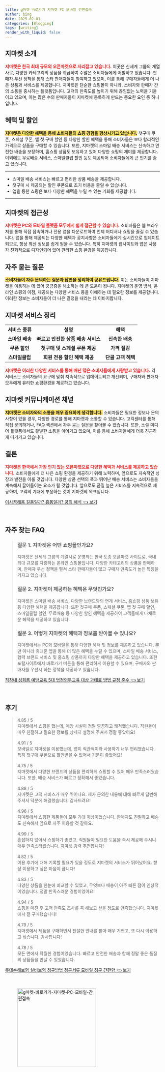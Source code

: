 ```yaml
---
title: g마켓 바로가기 지마켓 PC 모바일 간편접속
author: bing
date: 2025-02-01
categories: [Blogging]
tags: [writing]
render_with_liquid: false
---
```



<h2 id='지마켓_소개'>지마켓 소개</h2>

<p><b><span style="color: #ee2323;">지마켓은 한국 최대 규모의 오픈마켓으로 자리잡고 있습니다.</span></b> 이곳은 신세계 그룹의 계열사로, 다양한 카테고리의 상품을 취급하여 수많은 소비자들에게 어필하고 있습니다. 판매자 우선 정책을 통해 스타 판매자들이 참여하고 있으며, 이를 통해 구매자들에게 더 나은 상품과 서비스를 제공합니다. 지마켓은 단순한 쇼핑몰이 아니라, 소비자와 판매자 간의 소통을 중시하는 플랫폼입니다. 고객의 만족도를 높이기 위해 끊임없는 노력을 기울이고 있으며, 이는 많은 수의 판매자들이 지마켓에 등록하게 만드는 중요한 요인 중 하나입니다.</p>

<h2 id='혜택_및_할인'>혜택 및 할인</h2>

<p><b><span style="background-color: #ffe066;">지마켓은 다양한 혜택을 통해 소비자들의 쇼핑 경험을 향상시키고 있습니다.</span></b> 첫구매 쿠폰, 스페셜 쿠폰, 앱 첫 구매 할인 등 다양한 할인 혜택을 통해 소비자들은 보다 합리적인 가격으로 상품을 구매할 수 있습니다. 또한, 지마켓의 스마일 배송 서비스는 신속하고 안전한 배송을 보장하며, 홈쇼핑 상품도 보유하고 있어 다양한 쇼핑의 재미를 제공합니다. 이외에도 무료배송 서비스, 스마일클럽 할인 등도 제공되어 소비자들에게 큰 인기를 끌고 있습니다.</p>

<hr />

<ul>
    <li>스마일 배송 서비스는 빠르고 편리한 상품 배송을 제공합니다.</li>
    <li>첫구매 시 제공되는 할인 쿠폰으로 초기 비용을 줄일 수 있습니다.</li>
    <li>앱을 통한 쇼핑은 보다 다양한 혜택을 누릴 수 있는 기회를 제공합니다.</li>
</ul>

<hr />

<h2 id='지마켓의_접근성'>지마켓의 접근성</h2>

<p><b><span style="color: #ee2323;">지마켓은 PC와 모바일 플랫폼 모두에서 쉽게 접근할 수 있습니다.</span></b> 소비자들은 웹 브라우저를 통해 직접 접속하거나 전용 앱을 다운로드하여 언제 어디서나 쇼핑을 즐길 수 있습니다. 앱을 통해 제공되는 다양한 혜택과 공지사항은 소비자들에게 실시간으로 업데이트되므로, 항상 최신 정보를 쉽게 얻을 수 있습니다. 특히 지마켓의 웹사이트와 앱은 사용자 친화적으로 디자인되어 있어 편리한 쇼핑 환경을 제공합니다.</p>

<h2 id='자주_묻는_질문'>자주 묻는 질문</h2>

<p><b><span style="background-color: #ffe066;">소비자들이 자주 문의하는 질문과 답변을 정리하여 공유드립니다.</span></b> 이는 소비자들이 지마켓을 이용하는 데 있어 궁금증을 해소하는 데 큰 도움이 됩니다. 지마켓의 운영 방식, 온라인 쇼핑의 이점, 제공되는 다양한 서비스 등을 이해하는 데 필요한 정보를 제공합니다. 이러한 정보는 소비자들이 더 나은 결정을 내리는 데 이바지합니다.</p>

<h2 id='지마켓_서비스_정리'>지마켓 서비스 정리</h2>

<table>
    <tr>
        <td style="text-align: center; height: 17px;"><b>서비스 종류</b></td>
        <td style="text-align: center; height: 17px;"><b>설명</b></td>
        <td style="text-align: center; height: 17px;"><b>혜택</b></td>
    </tr>
    <tr>
        <td style="text-align: center; height: 17px;"><b>스마일 배송</b></td>
        <td style="text-align: center; height: 17px;"><b>빠르고 안전한 상품 배송 서비스</b></td>
        <td style="text-align: center; height: 17px;"><b>신속한 배송</b></td>
    </tr>
    <tr>
        <td style="text-align: center; height: 17px;"><b>쿠폰 할인</b></td>
        <td style="text-align: center; height: 17px;"><b>첫구매 및 스페셜 쿠폰 제공</b></td>
        <td style="text-align: center; height: 17px;"><b>가격 절감</b></td>
    </tr>
    <tr>
        <td style="text-align: center; height: 17px;"><b>스마일클럽</b></td>
        <td style="text-align: center; height: 17px;"><b>회원 전용 할인 혜택 제공</b></td>
        <td style="text-align: center; height: 17px;"><b>단골 고객 혜택</b></td>
    </tr>
</table>

<p><b><span style="color: #ee2323;">지마켓은 이러한 다양한 서비스를 통해 매년 많은 소비자들에게 사랑받고 있습니다.</span></b> 각 서비스는 소비자들의 요구에 맞춰 지속적으로 업데이트되고 개선되며, 구매자와 판매자 모두에게 유리한 쇼핑환경을 제공하고 있습니다.</p>

<h2 id='지마켓_커뮤니케이션_채널'>지마켓 커뮤니케이션 채널</h2>

<p><b><span style="background-color: #ffe066;">지마켓은 소비자와의 소통을 매우 중요하게 생각합니다.</span></b> 소비자들은 필요한 정보나 문의 사항이 있을 경우, 다양한 경로를 통해 지마켓과 소통할 수 있습니다. 고객센터를 통해 직접 문의하거나, FAQ 섹션에서 자주 묻는 질문을 찾아볼 수 있습니다. 또한, 소셜 미디어 플랫폼에서도 활발한 소통을 이어가고 있으며, 이를 통해 소비자들에게 더욱 친근하게 다가가고 있습니다.</p>

<h2 id='결론'>결론</h2>

<p><b><span style="color: #ee2323;">지마켓은 한국에서 가장 인기 있는 오픈마켓으로 다양한 혜택과 서비스를 제공하고 있습니다.</span></b> 소비자들에게 더 나은 쇼핑 환경을 제공하기 위해 노력하며, 앞으로도 지속적인 성장과 발전을 이룰 것입니다. 다양한 상품 선택의 폭과 뛰어난 배송 서비스는 소비자들을 계속해서 끌어들이는 요소가 될 것입니다. 앞으로도 품질 높은 서비스를 지속적으로 제공하며, 고객의 기대에 부응하는 것이 지마켓의 목표입니다.</p>


<p><a class="click-button" title="이사꿈해몽 길몽일까? 흉몽일까? 꿈의 해석" href="https://adkhouse.github.io/posts/%EC%9D%B4%EC%82%AC%EA%BF%88%ED%95%B4%EB%AA%BD-%EA%B8%B8%EB%AA%BD%EC%9D%BC%EA%B9%8C-%ED%9D%89%EB%AA%BD%EC%9D%BC%EA%B9%8C-%EA%BF%88%EC%9D%98-%ED%95%B4%EC%84%9D/" rel="dofollow">이사꿈해몽 길몽일까? 흉몽일까? 꿈의 해석 👈 보기</a></p><br>
<h2 id='자주_찾는_FAQ'>자주 찾는 FAQ</h2>
<div itemscope="" itemtype="https://schema.org/FAQPage"> 
<blockquote> 
<div itemscope="" itemprop="mainEntity" itemtype="https://schema.org/Question"> 
<h3 itemprop="name">질문 1. 지마켓은 어떤 쇼핑몰인가요?</h3> 
<div itemscope="" itemprop="acceptedAnswer" itemtype="https://schema.org/Answer"> 
<span itemprop="text"> 
<p>지마켓은 신세계 그룹의 계열사로 운영되는 한국 토종 오픈마켓 사이트로, 국내 최대 규모를 자랑하는 온라인 쇼핑몰입니다. 다양한 카테고리의 상품을 판매하며, 판매자 우선 정책을 펼쳐 스타 판매자들이 많고 구매자 만족도가 높은 특징을 가지고 있습니다.</p> 
</span> 
</div> 
</div> 

<div itemscope="" itemprop="mainEntity" itemtype="https://schema.org/Question"> 
<h3 itemprop="name">질문 2. 지마켓이 제공하는 혜택은 무엇인가요?</h3> 
<div itemscope="" itemprop="acceptedAnswer" itemtype="https://schema.org/Answer"> 
<span itemprop="text"> 
<p>지마켓은 스마일 배송 서비스, 다양한 브랜드와의 연계 서비스, 홈쇼핑 상품 보유 등 다양한 혜택을 제공합니다. 또한 첫구매 쿠폰, 스페셜 쿠폰, 앱 첫 구매 할인, 스마일클럽 할인, 무료배송 등 다양한 할인 혜택을 제공하여 고객들에게 다채로운 혜택을 제공하고 있습니다.</p> 
</span> 
</div> 
</div> 

<div itemscope="" itemprop="mainEntity" itemtype="https://schema.org/Question"> 
<h3 itemprop="name">질문 3. 어떻게 지마켓의 혜택과 정보를 받아볼 수 있나요?</h3> 
<div itemscope="" itemprop="acceptedAnswer" itemtype="https://schema.org/Answer"> 
<span itemprop="text"> 
<p>지마켓에서는 PC와 모바일을 통해 다양한 혜택 및 정보를 제공하고 있습니다. 뿐만 아니라 휴대폰 앱을 통해 더 많은 혜택을 누릴 수 있으며, 스마일 배송 서비스, 협력 브랜드 서비스 및 홈쇼핑 상품까지 다양한 혜택을 제공하고 있습니다. 또한 포털사이트에서 바로가기 버튼을 통해 편리하게 이용할 수 있으며, 구매자와 판매자를 우선시 하는 정책을 제공하고 있습니다.</p> 
</span> 
</div> 
</div> 
</blockquote> 
</div>
<p><a class="click-button" title="직장내 성희롱 예방교육 5대 법정의무교육 대상 과태료 방법 규정 준수" href="https://adkhouse.github.io/posts/%EC%A7%81%EC%9E%A5%EB%82%B4-%EC%84%B1%ED%9D%AC%EB%A1%B1-%EC%98%88%EB%B0%A9%EA%B5%90%EC%9C%A1-5%EB%8C%80-%EB%B2%95%EC%A0%95%EC%9D%98%EB%AC%B4%EA%B5%90%EC%9C%A1-%EB%8C%80%EC%83%81-%EA%B3%BC%ED%83%9C%EB%A3%8C-%EB%B0%A9%EB%B2%95-%EA%B7%9C%EC%A0%95-%EC%A4%80%EC%88%98/" rel="dofollow">직장내 성희롱 예방교육 5대 법정의무교육 대상 과태료 방법 규정 준수 👈 보기</a></p><br>
<h2 id='후기'>후기</h2>
<div itemscope itemtype="https://schema.org/Product">
  <blockquote>
  <div itemprop="review" itemscope itemtype="https://schema.org/Review">
      <div itemprop="reviewRating" itemscope itemtype="https://schema.org/Rating"> <span itemprop="ratingValue">4.85</span> / <span itemprop="bestRating">5</span> </div>
      <span itemprop="reviewBody">지마켓에서 쇼핑을 했는데, 매장 시설이 정말 깔끔하고 쾌적했습니다. 직원들이 매우 친절하고 필요한 정보를 상세히 설명해 주셔서 정말 좋았어요!</span>
  </div>
  <br>
  <div itemprop="review" itemscope itemtype="https://schema.org/Review">
      <div itemprop="reviewRating" itemscope itemtype="https://schema.org/Rating"> <span itemprop="ratingValue">4.91</span> / <span itemprop="bestRating">5</span> </div>
      <span itemprop="reviewBody">모바일로 지마켓을 이용했는데, 앱이 직관적이라 사용하기 너무 편리했습니다. 특히 첫구매 쿠폰으로 할인받을 수 있어서 기분이 좋았어요!</span>
  </div>
  <br>
  <div itemprop="review" itemscope itemtype="https://schema.org/Review">
      <div itemprop="reviewRating" itemscope itemtype="https://schema.org/Rating"> <span itemprop="ratingValue">4.75</span> / <span itemprop="bestRating">5</span> </div>
      <span itemprop="reviewBody">지마켓에서 다양한 브랜드의 상품을 편리하게 쇼핑할 수 있어 매우 만족스러웠습니다. 또한, 배송 서비스가 빠르고 정확해서 좋았습니다.</span>
  </div>
  <br>
  <div itemprop="review" itemscope itemtype="https://schema.org/Review">
      <div itemprop="reviewRating" itemscope itemtype="https://schema.org/Rating"> <span itemprop="ratingValue">4.88</span> / <span itemprop="bestRating">5</span> </div>
      <span itemprop="reviewBody">지마켓은 고객 서비스가 매우 뛰어나요. 제가 문의한 내용에 대해 빠르게 답변해주셔서 덕분에 해결했습니다. 감사드려요!</span>
  </div>
  <br>
  <div itemprop="review" itemscope itemtype="https://schema.org/Review">
      <div itemprop="reviewRating" itemscope itemtype="https://schema.org/Rating"> <span itemprop="ratingValue">4.96</span> / <span itemprop="bestRating">5</span> </div>
      <span itemprop="reviewBody">지마켓에서 쇼핑한 제품들이 모두 기대 이상이었습니다. 판매자도 친절하고 배송도 신속해서 앞으로 자주 이용할 것 같아요.</span>
  </div>
  <br>
  <div itemprop="review" itemscope itemtype="https://schema.org/Review">
      <div itemprop="reviewRating" itemscope itemtype="https://schema.org/Rating"> <span itemprop="ratingValue">4.99</span> / <span itemprop="bestRating">5</span> </div>
      <span itemprop="reviewBody">혼잡하지 않아서 쇼핑하기 좋았고, 직원들이 필요한 도움을 즉시 제공해 주시니 매우 만족스러웠습니다. 지마켓 강력 추천합니다!</span>
  </div>
  <br>
  <div itemprop="review" itemscope itemtype="https://schema.org/Review">
      <div itemprop="reviewRating" itemscope itemtype="https://schema.org/Rating"> <span itemprop="ratingValue">4.82</span> / <span itemprop="bestRating">5</span> </div>
      <span itemprop="reviewBody">이용 후기에 대해 기록할 필요가 있을 정도로 지마켓의 서비스가 뛰어났어요. 항상 이용하고 싶은 마음이 큽니다!</span>
  </div>
  <br>
  <div itemprop="review" itemscope itemtype="https://schema.org/Review">
      <div itemprop="reviewRating" itemscope itemtype="https://schema.org/Rating"> <span itemprop="ratingValue">4.83</span> / <span itemprop="bestRating">5</span> </div>
      <span itemprop="reviewBody">다양한 상품을 한눈에 비교할 수 있었고, 무엇보다 배송이 아주 빠른 점이 인상적이었습니다. 정말 만족스러운 경험이었어요!</span>
  </div>
  <br>
  <div itemprop="review" itemscope itemtype="https://schema.org/Review">
      <div itemprop="reviewRating" itemscope itemtype="https://schema.org/Rating"> <span itemprop="ratingValue">4.94</span> / <span itemprop="bestRating">5</span> </div>
      <span itemprop="reviewBody">쇼핑을 마친 후 고객 만족도 조사를 꼭 해보고 싶을 정도로 만족했습니다. 지마켓에서 잘 구매했습니다!</span>
  </div>
  <br>
  <div itemprop="review" itemscope itemtype="https://schema.org/Review">
      <div itemprop="reviewRating" itemscope itemtype="https://schema.org/Rating"> <span itemprop="ratingValue">4.79</span> / <span itemprop="bestRating">5</span> </div>
      <span itemprop="reviewBody">지마켓에서 제품을 구매하면서 친절한 안내를 받아 매우 기쁘고, 또 다시 이용하고 싶습니다. 감사합니다!</span>
  </div>
  <br>
  <div itemprop="review" itemscope itemtype="https://schema.org/Review">
      <div itemprop="reviewRating" itemscope itemtype="https://schema.org/Rating"> <span itemprop="ratingValue">4.78</span> / <span itemprop="bestRating">5</span> </div>
      <span itemprop="reviewBody">모든 면에서 탁월한 경험이었습니다. 빠르고 안전한 배송과 함께 정말 좋은 품질의 상품들을 만날 수 있었습니다.</span>
  </div>
  </blockquote>
</div>
<p><a class="click-button" title="롯데손해보험 실비보험 청구방법 청구서류 모바일 청구 간편함" href="https://adkhouse.github.io/posts/%EB%A1%AF%EB%8D%B0%EC%86%90%ED%95%B4%EB%B3%B4%ED%97%98-%EC%8B%A4%EB%B9%84%EB%B3%B4%ED%97%98-%EC%B2%AD%EA%B5%AC%EB%B0%A9%EB%B2%95-%EC%B2%AD%EA%B5%AC%EC%84%9C%EB%A5%98-%EB%AA%A8%EB%B0%94%EC%9D%BC-%EC%B2%AD%EA%B5%AC-%EA%B0%84%ED%8E%B8%ED%95%A8/" rel="dofollow">롯데손해보험 실비보험 청구방법 청구서류 모바일 청구 간편함 👈 보기</a></p><br>
<figure class="image"><img src="https://adkhouse.github.io/assets/img/thumbnail/g마켓-바로가기-지마켓-PC-모바일-간편접속.webp" alt="g마켓-바로가기-지마켓-PC-모바일-간편접속" width="256" height="256"></figure>